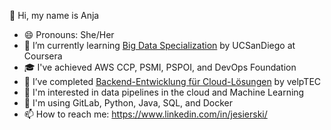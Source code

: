 <!--
**jesierski/jesierski** is a ✨ _special_ ✨ repository because its `README.md` (this file) appears on your GitHub profile.

Here are some ideas to get you started:

### Hi there 👋

- 🔭 I’m currently working on ...
- 🌱 I’m currently learning ...
- 👯 I’m looking to collaborate on ...
- 🤔 I’m looking for help with ...
- 💬 Ask me about ...
- 📫 How to reach me: ...
- 😄 Pronouns: ...
- ⚡ Fun fact: ...
-->

👋 Hi, my name is Anja
- 😄 Pronouns: She/Her
- 🌱 I’m currently learning [Big Data Specialization](https://www.coursera.org/learn/big-data-management) by UCSanDiego at Coursera
- 🎓 I've achieved AWS CCP, PSMI, PSPOI, and DevOps Foundation
- 🌱 I’ve completed [Backend-Entwicklung für Cloud-Lösungen](https://velptec.de/bildungsangebot/backend-entwickler-fuer-cloud-loesungen-qualifizierung-in-der-softwareentwicklung-und-programmierung-externe-zertifizierung-scrum-org/) by velpTEC
- 🧠 I'm interested in data pipelines in the cloud and Machine Learning
- 🧰 I'm using GitLab, Python, Java, SQL, and Docker
- 📫 How to reach me: https://www.linkedin.com/in/jesierski/
